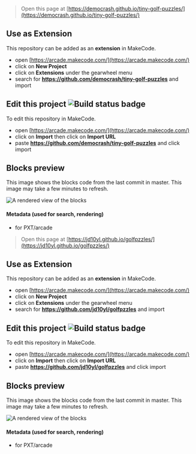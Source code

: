  


> Open this page at [https://democrash.github.io/tiny-golf-puzzles/](https://democrash.github.io/tiny-golf-puzzles/)

## Use as Extension

This repository can be added as an **extension** in MakeCode.

* open [https://arcade.makecode.com/](https://arcade.makecode.com/)
* click on **New Project**
* click on **Extensions** under the gearwheel menu
* search for **https://github.com/democrash/tiny-golf-puzzles** and import

## Edit this project ![Build status badge](https://github.com/democrash/tiny-golf-puzzles/workflows/MakeCode/badge.svg)

To edit this repository in MakeCode.

* open [https://arcade.makecode.com/](https://arcade.makecode.com/)
* click on **Import** then click on **Import URL**
* paste **https://github.com/democrash/tiny-golf-puzzles** and click import

## Blocks preview

This image shows the blocks code from the last commit in master.
This image may take a few minutes to refresh.

![A rendered view of the blocks](https://github.com/democrash/tiny-golf-puzzles/raw/master/.github/makecode/blocks.png)

#### Metadata (used for search, rendering)

* for PXT/arcade
<script src="https://makecode.com/gh-pages-embed.js"></script><script>makeCodeRender("{{ site.makecode.home_url }}", "{{ site.github.owner_name }}/{{ site.github.repository_name }}");</script>



> Open this page at [https://jd10yl.github.io/golfpzzles/](https://jd10yl.github.io/golfpzzles/)

## Use as Extension

This repository can be added as an **extension** in MakeCode.

* open [https://arcade.makecode.com/](https://arcade.makecode.com/)
* click on **New Project**
* click on **Extensions** under the gearwheel menu
* search for **https://github.com/jd10yl/golfpzzles** and import

## Edit this project ![Build status badge](https://github.com/jd10yl/golfpzzles/workflows/MakeCode/badge.svg)

To edit this repository in MakeCode.

* open [https://arcade.makecode.com/](https://arcade.makecode.com/)
* click on **Import** then click on **Import URL**
* paste **https://github.com/jd10yl/golfpzzles** and click import

## Blocks preview

This image shows the blocks code from the last commit in master.
This image may take a few minutes to refresh.

![A rendered view of the blocks](https://github.com/jd10yl/golfpzzles/raw/master/.github/makecode/blocks.png)

#### Metadata (used for search, rendering)

* for PXT/arcade
<script src="https://makecode.com/gh-pages-embed.js"></script><script>makeCodeRender("{{ site.makecode.home_url }}", "{{ site.github.owner_name }}/{{ site.github.repository_name }}");</script>
